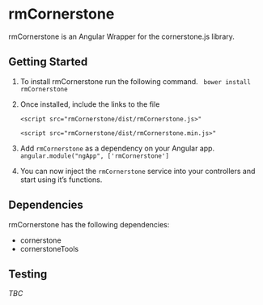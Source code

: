 # rmCornerstone
rmCornerstone is an Angular Wrapper for the cornerstone.js library.

## Getting Started
1. To install rmCornerstone run the following command.
	` bower install rmCornerstone`

2. Once installed, include the links to the file

	`<script src="rmCornerstone/dist/rmCornerstone.js>"`

	`<script src="rmCornerstone/dist/rmCornerstone.min.js>"`

3. Add `rmCornerstone` as a dependency on your Angular app.
	`angular.module("ngApp", ['rmCornerstone']`


4. You can now inject the `rmCornerstone` service into your controllers and start using it’s functions.


## Dependencies
rmCornerstone has the following dependencies:
+ cornerstone
+ cornerstoneTools


## Testing
_TBC_
